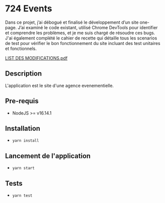 # 724 Events

Dans ce projet, j’ai débogué et finalisé le développement d’un site one-page. 
J’ai examiné le code existant, utilisé Chrome DevTools pour identifier et comprendre les problèmes, et je me suis chargé de résoudre ces bugs.
J'ai également complété le cahier de recette qui détaille tous les scenarios de test pour vérifier le bon fonctionnement du site incluant des test unitaires et fonctionnels.

[LIST DES MODIFICATIONS.pdf](https://github.com/user-attachments/files/16930442/LIST.DES.MODIFICATIONS.pdf)


## Description
L'application est le site d'une agence evenementielle.
## Pre-requis
- NodeJS  >= v16.14.1

## Installation
- `yarn install`

## Lancement de l'application
- `yarn start`

## Tests
- `yarn test`
